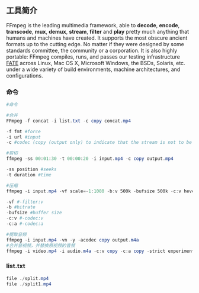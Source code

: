 ## 工具简介

FFmpeg is the leading multimedia framework, able to **decode**, **encode**,     **transcode**, **mux**, **demux**, **stream**, **filter** and **play** pretty much anything  that humans and machines have created. It supports the most obscure  ancient formats up to the cutting edge. No matter if they were  designed by some standards committee, the community or a corporation. It is  also highly portable: FFmpeg compiles, runs, and passes our testing infrastructure  [FATE](http://fate.ffmpeg.org) across Linux, Mac OS X,  Microsoft Windows, the BSDs, Solaris, etc. under a wide variety of build  environments, machine architectures, and configurations.



### 命令

```powershell
#命令

#合并
FFmpeg -f concat -i list.txt -c copy concat.mp4

-f fmt #force
-i url #input
-c #codec (copy (output only) to indicate that the stream is not to be re-encoded.)

#剪切
ffmpeg -ss 00:01:30 -t 00:00:20 -i input.mp4 -c copy output.mp4

-ss position #seeks
-t duration #time

#压缩
ffmpeg -i input.mp4 -vf scale=-1:1080 -b:v 500k -bufsize 500k -c:v hevc_nvenc -c:a copy output_1080.mp4

-vf #-filter:v
-b #bitrate
-bufsize #buffer size
-c:v #-codec:v
-c:a #-codec:a

#提取音频
ffmpeg -i input.mp4 -vn -y -acodec copy output.m4a
#合并音视频，并替换原视频的音频
ffmpeg -i video.mp4 -i audio.m4a -c:v copy -c:a copy -strict experimental -map 0:v:0 -map 1:a:0 output.mp4
```

### list.txt

```powershell
file ./split.mp4
file ./split1.mp4
```

